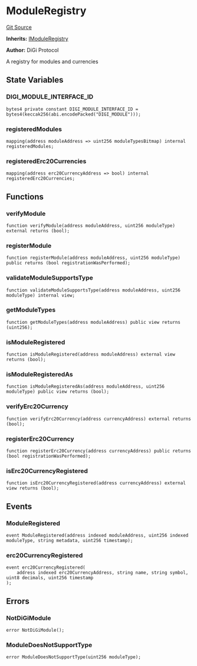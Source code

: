 # ModuleRegistry
[Git Source](https://github.com/digiv3rse/protocol-contracts/blob/78826068117a4eb9f5d01837d2d88deb72b92ea0/contracts/misc/ModuleRegistry.sol)

**Inherits:**
[IModuleRegistry](/contracts/interfaces/IModuleRegistry.sol/interface.IModuleRegistry.md)

**Author:**
DiGi Protocol

A registry for modules and currencies


## State Variables
### DIGI_MODULE_INTERFACE_ID

```solidity
bytes4 private constant DIGI_MODULE_INTERFACE_ID = bytes4(keccak256(abi.encodePacked("DIGI_MODULE")));
```


### registeredModules

```solidity
mapping(address moduleAddress => uint256 moduleTypesBitmap) internal registeredModules;
```


### registeredErc20Currencies

```solidity
mapping(address erc20CurrencyAddress => bool) internal registeredErc20Currencies;
```


## Functions
### verifyModule


```solidity
function verifyModule(address moduleAddress, uint256 moduleType) external returns (bool);
```

### registerModule


```solidity
function registerModule(address moduleAddress, uint256 moduleType) public returns (bool registrationWasPerformed);
```

### validateModuleSupportsType


```solidity
function validateModuleSupportsType(address moduleAddress, uint256 moduleType) internal view;
```

### getModuleTypes


```solidity
function getModuleTypes(address moduleAddress) public view returns (uint256);
```

### isModuleRegistered


```solidity
function isModuleRegistered(address moduleAddress) external view returns (bool);
```

### isModuleRegisteredAs


```solidity
function isModuleRegisteredAs(address moduleAddress, uint256 moduleType) public view returns (bool);
```

### verifyErc20Currency


```solidity
function verifyErc20Currency(address currencyAddress) external returns (bool);
```

### registerErc20Currency


```solidity
function registerErc20Currency(address currencyAddress) public returns (bool registrationWasPerformed);
```

### isErc20CurrencyRegistered


```solidity
function isErc20CurrencyRegistered(address currencyAddress) external view returns (bool);
```

## Events
### ModuleRegistered

```solidity
event ModuleRegistered(address indexed moduleAddress, uint256 indexed moduleType, string metadata, uint256 timestamp);
```

### erc20CurrencyRegistered

```solidity
event erc20CurrencyRegistered(
    address indexed erc20CurrencyAddress, string name, string symbol, uint8 decimals, uint256 timestamp
);
```

## Errors
### NotDiGiModule

```solidity
error NotDiGiModule();
```

### ModuleDoesNotSupportType

```solidity
error ModuleDoesNotSupportType(uint256 moduleType);
```

